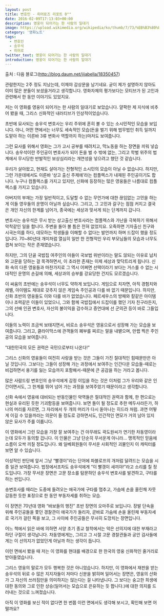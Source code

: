 ```yaml
---
layout: post
title: 변호인 - 히어로즈 리포트 0""
date: 2016-02-09T17:13:03+00:00
description: 영웅이 되어가는 한 사람의 일대기
image: https://upload.wikimedia.org/wikipedia/ko/thumb/7/73/%EB%B3%80%ED%98%B8%EC%9D%B8.jpg/250px-%EB%B3%80%ED%98%B8%EC%9D%B8.jpg
category: '영화노트'  
tags:
  - 변호인
  - 송우석
  - 히어로 
twitter_text: 영웅이 되어가는 한 사람의 일대기
introduction: 영웅이 되어가는 한 사람의 일대기
---
```

 
출처 : 다음 블로그(<http://blog.daum.net/jijabella/18350457>)

관람한지는 2주 정도 지났는데, 이제야 감상문을 남기네요. 굳이 제가 설명하지 않아도 이미 많은 분들이 보셨을거라고 생각합니다. 영화자체의 평가보다는 모티브가 된 고인과 관련해서 한 동안 이야기도 있었지요.

저는 이 영화를 영웅이 되어가는 한 사람의 일대기로 보았습니다. 얄팍한 제 지식에 비추어 봤을 때, 그리스 신화적인 내러티브가 인상적이었습니다.

초반에 묘사되는 송우석 변호사는 우리 주위에 혼히 볼 수 있는 소시민적인 모습을 보입니다. 아니, 어떤 면에서는 너무도 세속적인 모습(돈을 벌기 위해 법무법인 취득 일까지 도맡아 하는 이른바 3류 변화사 역할까지 하는)마저도 보여줍니다.

그런 묘사를 위해서 영화는 그가 고시 공부를 때려치고, 막노동을 하는 장면을 끼워 넣습니다. 송우석이란 주인공이 변호사가 되어 돈을 벌 수 밖에 없는, 그리고 학벌 위주의 법계에서 무시당한 반발적인 보상심리라는 개연성을 넣으려고 했던 것 같습니다.

우리가 살아왔고, 현재도 살아가는 전형적인 소시민의 모습이 아닐 수 없습니다. 하지만, 그런 가운데에서도 이른바 &#8216;상고 출신 주제에&#8217;라는 컴플렉스가 내재된 주인공이기도 합니다. 누구나 컴플렉스를 가지고 있지만, 신화에 등장하는 많은 영웅들은 나름대로 컴플렉스를 가지고 있습니다.

아버지의 부재는 가장 일반적이고, 도달할 수 없는 무언가에 대한 끊임없는 고민을 하는 게 이들 영우들의 운명이 아닐까 싶습니다. 그리고, 그 고민과 갈구는 점점 커지고 결국은 개인 자신의 한계를 넘어가, 종국에는 세상과 맞서게 되는 단계까지 갑니다.

변호사는 송우석은 무시 받는 상고출신 변호사라는 컴플렉스와 가난을 극복하기 위해서 악착같인 일을 합니다. 주변을 돌아 볼 틈은 전혀 없었지요. 오죽하면 기자출신 친구와 시국논의를 하다, 데모하는 학생들을 이해할 수 없다는 발언까지 하며 드잡이 했을 정도입니다. 70~80년대 개미처럼 열심히 일만 한 전형적인 우리 부모님들의 모습과 너무도 겹쳐 보이는 작은 존재였습니다.

하지만, 그의 단골 국밥집 여주인의 아들이 국보법 위반이라는 말도 않되는 이유로 납치와 고문을 당하는 걸 목격하면서, 이 초라한 존재는 이제 세상과 맞닥트리게 됩니다. 신화 속의 다른 영웅들과 마찬가지로 그 역시 어쩌면 선택이라기 보다는 거스를 수 없는 시대적인 운명의 손길에 의해, 세상과의 승부를 강요당한 건지도 모르겠습니다.

이 싸움의 초반에는 송우석이 너무도 약하게 보입니다. 게임으로 치자면, 아직 경험치와 레벨, 아이템도 제대로 갖추지 않은 게임속 주인공과 다를 바 없기 때문입니다. 하지만, 신화 초반의 영웅들도 이와 다를 바가 없었습니다. 페르세우스의 방패와 칼같은 아이템이나 조력같은 이들이 있었으니, 그와 함께 국밥집에서 드잡이를 했던 기자 친구라든지, 그의 선배 인권 변호사, 자신의 불이익을 감수하고 증언대에 선 군의관 등이 바로 그들입니다.

이들의 노력이 조금씩 보태지면서, 비로소 송우석은 영웅으로서 성장해 가는 모습을 보여줍니다. 그리고, 클라이막스에 관객들의 폐부를 찌르는 말을 내뱉으며, 만랩 찍은 주인공의 모습을 보여줍니다.

&#8220;대한민국의 모든 권력은 국민으로부터 나온다!&#8221;

그리스 신화의 영웅들이 여전히 사랑을 받는 것은 그들이 가진 절대적인 힘때문만은 아닐 것입니다. 그보다는 그들이 성장해 가는 과정에서 보여주는 인간다운 모습들-때로는 비겁하면서 용기를 잃는 모습까지 포함해서-때문에 큰 공감을 하는 거라고 봅니다.

많은 사람드링 변호인의 송우석에게 감정 이입을 하는 것은 이처럼 그가 우리와 같은 인간이면서도, 그 한계를 뛰어 넘어 가는 과정을 보여주었기 때문이라고 생각합니다.

신화 속에서 영웅에 대비되는 반동인물인 악역들은 절대적인 권력과 함께, 한 편으로는 현실과 유리된 듯한 기괴함등을 보여줍니다. 보면 돌이 될 정도로 추한 메두사라든가, 하나의 머리를 자르면, 그 자리에서 두 개의 머리가 다시 돋아나는 히드라 처럼. 과연 어떻게 이길 수 있을까라는 의문이 들 정도로 강하면서도, 인간적인 면모가 거의 남아 있지 않은 묘사가 주를 이룹니다.

이 영화에서 그런 모습을 가장 잘 보여주는 건 아무래도 곽도원씨가 연기한 차동영이라는데 모두가 동의할 겁니다. 이 인물은 그냥 단순히 무서운게 아니라&#8230; 맹목적인 믿음에 소름이 오싹 끼칠 정도입니다. 왜 일베회원들이 무서운 사회적인 괴물인지 이 캐릭터를 보면 알 수 있습니다.

이성적인 판단에 앞서 그냥 &#8220;빨갱이&#8221;라는 단어에 파블로프의 개처럼 달려드는 모습을 시종 일관 보여줍니다. 법정에서조차도 송우석에게 &#8220;이 빨갱이 새끼야!&#8221;라고 소리를 칠 정도입니다. 가장 무서운 장면은 고문 장소를 탐문하던 송우석 변호사를 발견하고, 구타를 하는 씬입니다.

송변호사를 때리는 도중에 들려오는 애국가에 구타를 멈추고, 가슴에 손을 올린채 자뭇 감동한 듯한 표정으로 한 동안 부동자세를 취하는 모습.

이 장면은 70년대 영화 &#8220;바보들의 행진&#8221; 초반 장면의 오마주로 보입니다. 장발 단속을 위해 주인공들을 쫓던 경찰관이 애국가가 들리자, 곧바로 가슴에 손을 올린채 부동자세로 국기가 걸린 쪽을 보고, 그 사이에 주인공들은 무사히 도망치는 장면입니다.

어느 책에서 읽은 바에 의하면 서양 초기 종교 철학에서는 악은 선의지에 대한 부재라고 하던 구절이 생각납니다. 차동영에게는, 그리고 그 시절 고문 경찰관들과 공안 검사들에게는 이 선의지가 없었던게 아닐까 하는 생각이 듭니다.

이런 면에서 봤을 때 저는 이 영화를 현대를 배경으로 한 한국의 영웅 신화적인 줄거리로 받아들였습니다.

그리스 영웅의 말로가 모두 행복한 것은 아니었습니다. 하지만, 이 영화에서 재판을 받는 송우석의 뒤로 수 많은 지지자들이 저마다 신분을 밝히며 일어서는 장면은, 영웅의 산화가 그 자신의 쓰러짐만을 의미하지는 않는다는 걸 나타냅니다. 그 보다는 숭고한 희생에 대한 동의와 그로 인한 상승(일어서는 모습으로 은유하는 듯 합니다.)에 대한 의지를 드러내는 것으로 느껴졌습니다.

아직 이 영화를 보신 적이 없다면 한 번쯤 이런 면에서도 생각해 보시고, 확인해 보면 어떨까요?

&nbsp;